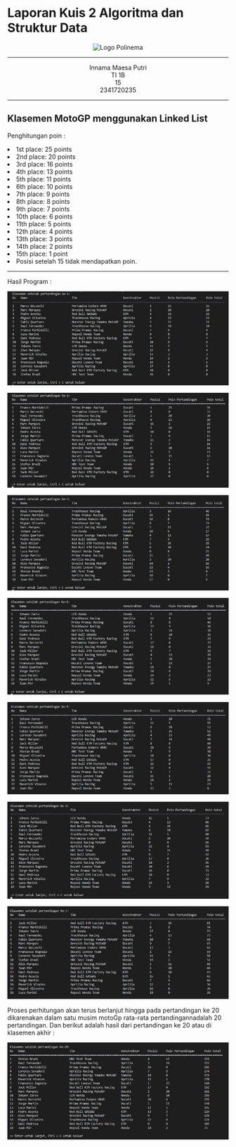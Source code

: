 # Laporan Kuis 2 Algoritma dan Struktur Data
<p align="center">
   <img src="https://static.wikia.nocookie.net/logopedia/images/8/8a/Politeknik_Negeri_Malang.png/revision/latest?cb=20190922202558 " alt="Logo Polinema" width="30%"> 
</p>
<hr>
<center>Innama Maesa Putri <br>
TI 1B <br>
15 <br>
2341720235
</center>
<hr>

## Klasemen MotoGP menggunakan Linked List
Penghitungan poin : 
<li>1st place: 25 points
<li>2nd place: 20 points
<li>3rd place: 16 points
<li>4th place: 13 points
<li>5th place: 11 points
<li>6th place: 10 points
<li>7th place: 9 points
<li>8th place: 8 points
<li>9th place: 7 points
<li>10th place: 6 points
<li>11th place: 5 points
<li>12th place: 4 points
<li>13th place: 3 points
<li>14th place: 2 points
<li>15th place: 1 point
<li>Posisi setelah 15 tidak mendapatkan poin.
<hr>
Hasil Program : 
<p><img src = "gambar/hasil1.jpg"></p>
<p><img src = "gambar/hasil2.jpg"></p>
<p><img src = "gambar/hasil3.jpg"></p>
<p><img src = "gambar/hasil4.jpg"></p>
<p><img src = "gambar/hasil5.jpg"></p>
<p><img src = "gambar/hasil6.jpg"></p>
<p><img src = "gambar/hasil7.jpg"></p>
Proses perhitungan akan terus berlanjut hingga pada pertandingan ke 20 dikarenakan dalam satu musim motoGp rata-rata pertandingannadalah 20 pertandingan. Dan berikut adalah hasil dari pertandingan ke 20 atau di klasemen akhir :
<p><img src = "gambar/hasil20.jpg"></p>